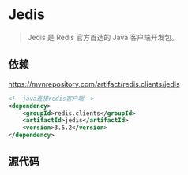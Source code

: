 # Jedis

> Jedis 是 Redis 官方首选的 Java 客户端开发包。



## 依赖

https://mvnrepository.com/artifact/redis.clients/jedis

```xml
<!--java连接redis客户端-->
<dependency>
    <groupId>redis.clients</groupId>
    <artifactId>jedis</artifactId>
    <version>3.5.2</version>
</dependency>
```

## 源代码

